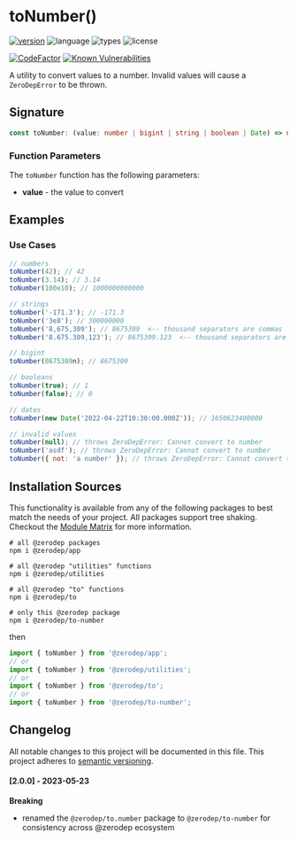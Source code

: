 # toNumber()

[![version](https://img.shields.io/npm/v/@zerodep/to-number?style=flat-square&color=blue)](https://www.npmjs.com/package/@zerodep/to-number)
![language](https://img.shields.io/badge/typescript-100%25-blue?style=flat-square)
![types](https://img.shields.io/badge/types-included-blue?style=flat-square)
![license](https://img.shields.io/github/license/cdepage/zerodep?color=blue&style=flat-square)

[![CodeFactor](https://www.codefactor.io/repository/github/cdepage/zerodep/badge)](https://www.codefactor.io/repository/github/cdepage/zerodep)
[![Known Vulnerabilities](https://snyk.io/test/github/cdepage/zerodep/badge.svg)](https://snyk.io/test/github/cdepage/zerodep)

A utility to convert values to a number. Invalid values will cause a `ZeroDepError` to be thrown.

## Signature

```typescript
const toNumber: (value: number | bigint | string | boolean | Date) => number;
```

### Function Parameters

The `toNumber` function has the following parameters:

- **value** - the value to convert

## Examples

### Use Cases

```javascript
// numbers
toNumber(42); // 42
toNumber(3.14); // 3.14
toNumber(100e10); // 1000000000000

// strings
toNumber('-171.3'); // -171.3
toNumber('3e8'); // 300000000
toNumber('8,675,309'); // 8675309  <-- thousand separators are commas
toNumber('8.675.309,123'); // 8675309.123  <-- thousand separators are decimal points

// bigint
toNumber(8675309n); // 8675309

// booleans
toNumber(true); // 1
toNumber(false); // 0

// dates
toNumber(new Date('2022-04-22T10:30:00.000Z')); // 1650623400000

// invalid values
toNumber(null); // throws ZeroDepError: Cannot convert to number
toNumber('asdf'); // throws ZeroDepError: Cannot convert to number
toNumber({ not: 'a number' }); // throws ZeroDepError: Cannot convert to number
```

## Installation Sources

This functionality is available from any of the following packages to best match the needs of your project. All packages support tree shaking. Checkout the [Module Matrix](/) for more information.

```shell
# all @zerodep packages
npm i @zerodep/app

# all @zerodep "utilities" functions
npm i @zerodep/utilities

# all @zerodep "to" functions
npm i @zerodep/to

# only this @zerodep package
npm i @zerodep/to-number
```

then

```javascript
import { toNumber } from '@zerodep/app';
// or
import { toNumber } from '@zerodep/utilities';
// or
import { toNumber } from '@zerodep/to';
// or
import { toNumber } from '@zerodep/to-number';
```

## Changelog

All notable changes to this project will be documented in this file. This project adheres to [semantic versioning](https://semver.org/spec/v2.0.0.html).

#### [2.0.0] - 2023-05-23

**Breaking**

- renamed the `@zerodep/to.number` package to `@zerodep/to-number` for consistency across @zerodep ecosystem
